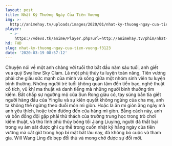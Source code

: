 ```yaml
---
layout: post
title: Nhật Ký Thường Ngày Của Tiên Vương
img: >-
  http://animehay.tv/uploads/images/2020/01/nhat-ky-thuong-ngay-cua-tien-vuong-thumbnail.jpg
player:
  - >-
    https://vdevs.tk/anime/Player.php?url=http://animehay.tv/phim/nhat-ky-thuong-ngay-cua-tien-vuong-tap-1-e92145.html
hd: FHD
slug: nhat-ky-thuong-ngay-cua-tien-vuong-f3123
date: '2020-03-19 08:57:12'
---
```

Chuyện nói về một anh chàng với tuổi thơ bắt đầu năm sáu tuổi, anh giết vua quỷ Swallow Sky Clam. Là một phù thủy tu luyện toàn năng, Tiên vương phải che giấu sức mạnh của mình và sống giữa một nhóm sinh viên tu luyện bình thường. Những người trẻ tuổi không quan tâm đến tiền bạc, nghệ thuật cổ tích, vũ khí ma thuật và danh tiếng mà những người bình thường tìm kiếm. Bất chấp sự ngưỡng mộ của Sun Rong giàu có, tay súng bắn tỉa giết người hàng đầu của Yingliu và sự kiên quyết không ngừng của cha mẹ, anh ta không thể ngừng theo đuổi món mì giòn. Hoặc là ăn mì giòn ằng ngày mà anh yêu thích, hoặc trên đường đến cửa hàng mì giòn. Bằng cách này, anh và bốn đồng đội gặp phải thử thách của trường trung học trong trò chơi kiếm thuật, và thủ lĩnh phù thủy bóng tối Jiang Liuying, người đã thất bại trong vụ ám sát được ghi cụ thể trong cuốn nhật ký hằng ngày của tiên vương mà cất giữ trong họp bí mật bất lâu nay, đã không bỏ cuộc và tham gia. Will Wang Ling đè bẹp đối thủ và mong chờ được sự đổi mới.
